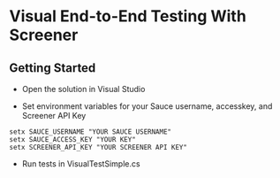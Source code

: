 ﻿# Visual End-to-End Testing With Screener

## Getting Started

* Open the solution in Visual Studio

* Set environment variables for your Sauce username, accesskey, and Screener API Key

```
setx SAUCE_USERNAME "YOUR SAUCE USERNAME"
setx SAUCE_ACCESS_KEY "YOUR KEY"
setx SCREENER_API_KEY "YOUR SCREENER API KEY"
```

- Run tests in VisualTestSimple.cs
